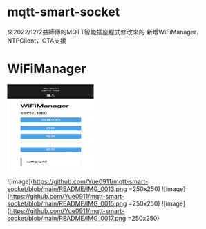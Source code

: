 # mqtt-smart-socket
來2022/12/2益師傅的MQTT智能插座程式修改來的
新增WiFiManager，NTPClient，OTA支援
# WiFiManager
<img src="https://github.com/Yue0911/mqtt-smart-socket/blob/main/README/IMG_0013.png" width="200" height="200" alt="微信小程式"/><br/>


![image](https://github.com/Yue0911/mqtt-smart-socket/blob/main/README/IMG_0013.png =250x250)
![image](https://github.com/Yue0911/mqtt-smart-socket/blob/main/README/IMG_0015.png =250x250)
![image](https://github.com/Yue0911/mqtt-smart-socket/blob/main/README/IMG_0017.png =250x250)
